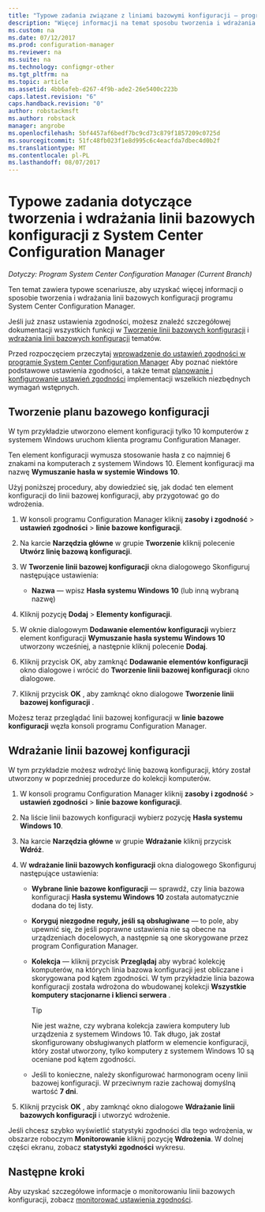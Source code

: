 ```yaml
---
title: "Typowe zadania związane z liniami bazowymi konfiguracji — programu Configuration Manager | Dokumentacja firmy Microsoft"
description: "Więcej informacji na temat sposobu tworzenia i wdrażania linii bazowych konfiguracji programu System Center Configuration Manager."
ms.custom: na
ms.date: 07/12/2017
ms.prod: configuration-manager
ms.reviewer: na
ms.suite: na
ms.technology: configmgr-other
ms.tgt_pltfrm: na
ms.topic: article
ms.assetid: 4bb6afeb-d267-4f9b-ade2-26e5400c223b
caps.latest.revision: "6"
caps.handback.revision: "0"
author: robstackmsft
ms.author: robstack
manager: angrobe
ms.openlocfilehash: 5bf4457af6bedf7bc9cd73c879f1857209c0725d
ms.sourcegitcommit: 51fc48fb023f1e8d995c6c4eacfda7dbec4d0b2f
ms.translationtype: MT
ms.contentlocale: pl-PL
ms.lasthandoff: 08/07/2017
---
```

# <a name="common-tasks-for-creating-and-deploying-configuration-baselines-with-system-center-configuration-manager"></a>Typowe zadania dotyczące tworzenia i wdrażania linii bazowych konfiguracji z System Center Configuration Manager

*Dotyczy: Program System Center Configuration Manager (Current Branch)*

Ten temat zawiera typowe scenariusze, aby uzyskać więcej informacji o sposobie tworzenia i wdrażania linii bazowych konfiguracji programu System Center Configuration Manager.  

 Jeśli już znasz ustawienia zgodności, możesz znaleźć szczegółowej dokumentacji wszystkich funkcji w [Tworzenie linii bazowych konfiguracji](../../compliance/deploy-use/create-configuration-baselines.md) i [wdrażania linii bazowych konfiguracji](../../compliance/deploy-use/deploy-configuration-baselines.md) tematów.  

 Przed rozpoczęciem przeczytaj [wprowadzenie do ustawień zgodności w programie System Center Configuration Manager](../../compliance/get-started/get-started-with-compliance-settings.md) Aby poznać niektóre podstawowe ustawienia zgodności, a także temat [planowanie i konfigurowanie ustawień zgodności](../../compliance/plan-design/plan-for-and-configure-compliance-settings.md) implementacji wszelkich niezbędnych wymagań wstępnych.  

## <a name="create-a-configuration-baseline"></a>Tworzenie planu bazowego konfiguracji  
 W tym przykładzie utworzono element konfiguracji tylko 10 komputerów z systemem Windows uruchom klienta programu Configuration Manager.  

 Ten element konfiguracji wymusza stosowanie hasła z co najmniej 6 znakami na komputerach z systemem Windows 10. Element konfiguracji ma nazwę **Wymuszanie hasła w systemie Windows 10**.  

Użyj poniższej procedury, aby dowiedzieć się, jak dodać ten element konfiguracji do linii bazowej konfiguracji, aby przygotować go do wdrożenia.  

1.  W konsoli programu Configuration Manager kliknij **zasoby i zgodność** > **ustawień zgodności** > **linie bazowe konfiguracji**.  

3.  Na karcie **Narzędzia główne** w grupie **Tworzenie** kliknij polecenie **Utwórz linię bazową konfiguracji**.  

4.  W **Tworzenie linii bazowej konfiguracji** okna dialogowego Skonfiguruj następujące ustawienia:  

    -   **Nazwa** — wpisz **Hasła systemu Windows 10** (lub inną wybraną nazwę)  

5.  Kliknij pozycję **Dodaj** > **Elementy konfiguracji**.  

6.  W oknie dialogowym **Dodawanie elementów konfiguracji** wybierz element konfiguracji **Wymuszanie hasła systemu Windows 10** utworzony wcześniej, a następnie kliknij polecenie **Dodaj**.  

7.  Kliknij przycisk OK, aby zamknąć **Dodawanie elementów konfiguracji** okno dialogowe i wrócić do **Tworzenie linii bazowej konfiguracji** okno dialogowe.

8.  Kliknij przycisk **OK** , aby zamknąć okno dialogowe **Tworzenie linii bazowej konfiguracji** .  

 Możesz teraz przeglądać linii bazowej konfiguracji w **linie bazowe konfiguracji** węzła konsoli programu Configuration Manager.  

## <a name="deploy-the-configuration-baseline"></a>Wdrażanie linii bazowej konfiguracji  
 W tym przykładzie możesz wdrożyć linię bazową konfiguracji, który został utworzony w poprzedniej procedurze do kolekcji komputerów.  

1.  W konsoli programu Configuration Manager kliknij **zasoby i zgodność** > **ustawień zgodności** > **linie bazowe konfiguracji**.  

3.  Na liście linii bazowych konfiguracji wybierz pozycję **Hasła systemu Windows 10**.  

4.  Na karcie **Narzędzia główne** w grupie **Wdrażanie** kliknij przycisk **Wdróż**.  

5.  W **wdrażanie linii bazowych konfiguracji** okna dialogowego Skonfiguruj następujące ustawienia:  

    -   **Wybrane linie bazowe konfiguracji** — sprawdź, czy linia bazowa konfiguracji **Hasła systemu Windows 10** została automatycznie dodana do tej listy.  

    -   **Koryguj niezgodne reguły, jeśli są obsługiwane** — to pole, aby upewnić się, że jeśli poprawne ustawienia nie są obecne na urządzeniach docelowych, a następnie są one skorygowane przez program Configuration Manager.  

    -   **Kolekcja** — kliknij przycisk **Przeglądaj** aby wybrać kolekcję komputerów, na których linia bazowa konfiguracji jest obliczane i skorygowana pod kątem zgodności. W tym przykładzie linia bazowa konfiguracji została wdrożona do wbudowanej kolekcji **Wszystkie komputery stacjonarne i klienci serwera** .  

        > [!TIP]  
        >  Nie jest ważne, czy wybrana kolekcja zawiera komputery lub urządzenia z systemem Windows 10. Tak długo, jak został skonfigurowany obsługiwanych platform w elemencie konfiguracji, który został utworzony, tylko komputery z systemem Windows 10 są oceniane pod kątem zgodności.  

    -   Jeśli to konieczne, należy skonfigurować harmonogram oceny linii bazowej konfiguracji. W przeciwnym razie zachowaj domyślną wartość **7 dni**.  

7.  Kliknij przycisk **OK** , aby zamknąć okno dialogowe **Wdrażanie linii bazowych konfiguracji** i utworzyć wdrożenie.  

 Jeśli chcesz szybko wyświetlić statystyki zgodności dla tego wdrożenia, w obszarze roboczym **Monitorowanie** kliknij pozycję **Wdrożenia**. W dolnej części ekranu, zobacz **statystyki zgodności** wykresu.  

## <a name="next-steps"></a>Następne kroki 

Aby uzyskać szczegółowe informacje o monitorowaniu linii bazowych konfiguracji, zobacz [monitorować ustawienia zgodności](../../compliance/deploy-use/monitor-compliance-settings.md).  

